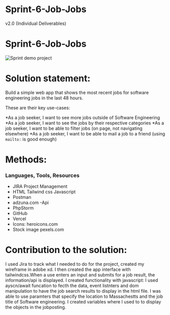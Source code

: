 # Sprint-6-Job-Jobs
 v2.0 (Individual Deliverables)
# Sprint-6-Job-Jobs



![Sprint demo project](https://user-images.githubusercontent.com/82053164/126848913-790e0a6e-b477-49a7-b4c0-9e13eaef4683.png)

# Solution statement:

 Build a simple web app that shows the most recent jobs for software engineering jobs in the last 48 hours.

These are their key use-cases:

*As a job seeker, I want to see more jobs outside of Software Engineering
*As a job seeker, I want to see the jobs by their respective categories 
*As a job seeker, I want to be able to filter jobs (on page, not navigating elsewhere)
*As a job seeker, I want to be able to mail a job to a friend (using `mailto:` is good enough)

# Methods:
### Languages, Tools, Resources
* JIRA Project Management
* HTML Tailwind css Javascript
* Postman
* adzuna.com -Api
* PhpStorm
* GitHub
* Vercel
* Icons: heroicons.com 
* Stock image pexels.com


# Contribution to the solution:

I used Jira to track what I needed to do for the project, created my wireframe in adobe xd. I then created the app interface with tailwindcss.When a use enters an input and submits for a job result, the information/api is displayed. I created functionality with javascript: I used ayscn/await funcation to fecth the data, event listnters and dom manipulation to have the job search results to display in the html file.  I was able to use paramters that specify the location to Massachestts and the job title of Software engineering. I  created variables where I used to to display the objects in the jobposting. 
